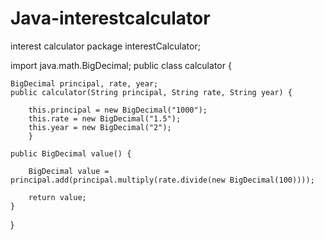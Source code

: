 # Java-interestcalculator
interest calculator
package interestCalculator;


import java.math.BigDecimal;
public class calculator {
	
	BigDecimal principal, rate, year;
	public calculator(String principal, String rate, String year) {
		
		this.principal = new BigDecimal("1000");
		this.rate = new BigDecimal("1.5");
		this.year = new BigDecimal("2");
		}
	
	public BigDecimal value() {
		
		BigDecimal value = principal.add(principal.multiply(rate.divide(new BigDecimal(100))));
		
		return value;
	}
	 	
}
